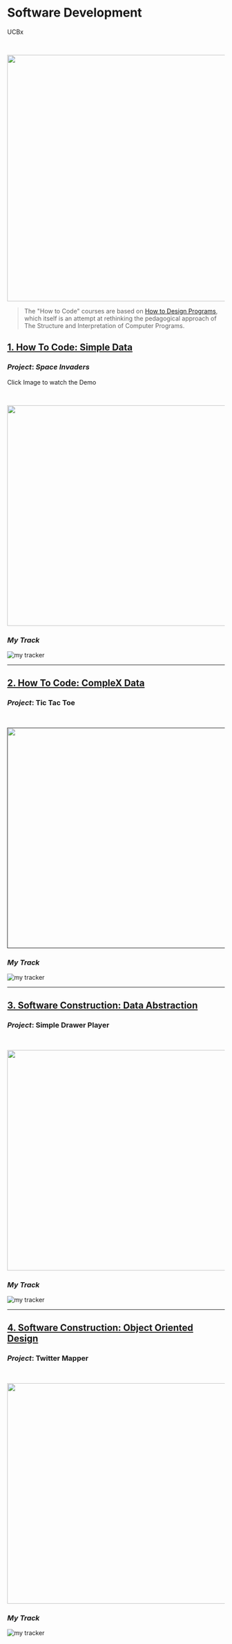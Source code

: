 # Software Development
UCBx


<!-- [![Alt text](https://github.com/doct0rX/SoftwareDevelopment/blob/master/photos/masters.jpg?raw=true "Software Development")](https://www.cs.ubc.ca/news/2017/03/ubc-launches-edx-micromasters-program-software-development) -->

<p>
<br /> <div class="separator" style="clear: both; text-align: center;"> <a href="https://www.cs.ubc.ca/news/2017/03/ubc-launches-edx-micromasters-program-software-development"><img alt="" border="0" height="571" src="./screens/masters.jpg" width="1000" /></a></div>
</p>

> The "How to Code" courses are based on [How to Design Programs](http://www.htdp.org/), which itself is an attempt at rethinking the pedagogical approach of The Structure and Interpretation of Computer Programs.

## [1. How To Code: Simple Data](./HowToCode_SimpleData)

### **_Project_**: _Space Invaders_

Click Image to watch the Demo
<p><br /> <div class="separator" style="clear: both; text-align: center;"> <a href="https://www.youtube.com/watch?v=FkR1PlXG2WE&feature=youtu.be"><img alt="" border="0" height="511" src="./HowToCode_SimpleData/finalProject/screens/Screen Shot 2018-04-02 at 4.15.04 PM.png" width="911" /></a></div>
</p>

### **_My Track_**

![my tracker](./HowToCode_SimpleData/finalProject/screens/ScreenShot2018-04-02at4.11.07PM.png)

------

## [2. How To Code: CompleX Data](./HowToCode_CompleXData)

### **_Project_**: Tic Tac Toe
<p><br /> <div class="separator" style="clear: both; text-align: center;"> <a href=""><img alt="" border="0" height="511" src="./HowToCode_CompleXData/screens/tic.jpg" width="911" /></a></div>
</p>

### **_My Track_**

![my tracker](./HowToCode_CompleXData/screens/ScreenShot2018-09-17at3.32.56PM.png)

------

## [3. Software Construction: Data Abstraction](./SoftwareConstruction_DataAbstraction)

### **_Project_**: Simple Drawer Player
<p><br /> <div class="separator" style="clear: both; text-align: center;"> <a href="https://youtu.be/N43Wwvk3wlg"><img alt="" border="0" height="511" src="./SoftwareConstruction_DataAbstraction/screens/ProjectShot.png" width="911" /></a></div>
</p>

### **_My Track_**

![my tracker](./SoftwareConstruction_DataAbstraction/screens/ScreenShot.png)

------

## [4. Software Construction: Object Oriented Design](./SoftwareConstruction_ObjectOrientedDesign)

### **_Project_**: Twitter Mapper
<p><br /> <div class="separator" style="clear: both; text-align: center;"> <a href="https://youtu.be/N43Wwvk3wlg"><img alt="" border="0" height="511" src="./SoftwareConstruction_ObjectOrientedDesign/finalProject/screens/Final_Project_Complete_Screenshot.png" width="911" /></a></div>
</p>

### **_My Track_**

![my tracker](SoftwareConstruction_ObjectOrientedDesign/finalProject/screens/ScreenShot2018-11-08at3.27.57AM.png)
